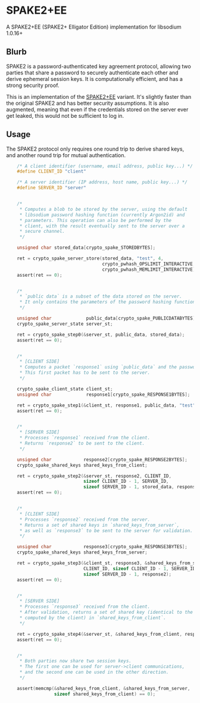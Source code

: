# SPAKE2+EE

A SPAKE2+EE (SPAKE2+ Elligator Edition) implementation for libsodium 1.0.16+

## Blurb

SPAKE2 is a password-authenticated key agreement protocol, allowing two parties
that share a password to securely authenticate each other and derive ephemeral
session keys. It is computationally efficient, and has a strong security proof.

This is an implementation of the
[SPAKE2+EE](https://moderncrypto.org/mail-archive/curves/2015/000424.html)
variant. It's slightly faster than the original SPAKE2 and has better security
assumptions. It is also augmented, meaning that even if the credentials stored
on the server ever get leaked, this would not be sufficient to log in.

## Usage

The SPAKE2 protocol only requires one round trip to derive shared keys, and
another round trip for mutual authentication.

```c
    /* A client identifier (username, email address, public key...) */
    #define CLIENT_ID "client"

    /* A server identifier (IP address, host name, public key...) */
    #define SERVER_ID "server"


    /*
     * Computes a blob to be stored by the server, using the default
     * libsodium password hashing function (currently Argon2id) and
     * parameters. This operation can also be performed by the
     * client, with the result eventually sent to the server over a
     * secure channel.
     */

    unsigned char stored_data[crypto_spake_STOREDBYTES];

    ret = crypto_spake_server_store(stored_data, "test", 4,
                                    crypto_pwhash_OPSLIMIT_INTERACTIVE,
                                    crypto_pwhash_MEMLIMIT_INTERACTIVE);
    assert(ret == 0);


    /*
     * `public data` is a subset of the data stored on the server.
     * It only contains the parameters of the password hashing function.
     */

    unsigned char             public_data[crypto_spake_PUBLICDATABYTES];
    crypto_spake_server_state server_st;

    ret = crypto_spake_step0(&server_st, public_data, stored_data);
    assert(ret == 0);


    /*
     * [CLIENT SIDE]
     * Computes a packet `response1` using `public_data` and the password.
     * This first packet has to be sent to the server.
     */

    crypto_spake_client_state client_st;
    unsigned char             response1[crypto_spake_RESPONSE1BYTES];

    ret = crypto_spake_step1(&client_st, response1, public_data, "test", 4);
    assert(ret == 0);


    /*
     * [SERVER SIDE]
     * Processes `response1` received from the client.
     * Returns `response2` to be sent to the client.
     */

    unsigned char            response2[crypto_spake_RESPONSE2BYTES];
    crypto_spake_shared_keys shared_keys_from_client;

    ret = crypto_spake_step2(&server_st, response2, CLIENT_ID,
                             sizeof CLIENT_ID - 1, SERVER_ID,
                             sizeof SERVER_ID - 1, stored_data, response1);
    assert(ret == 0);


    /*
     * [CLIENT SIDE]
     * Processes `response2` received from the server.
     * Returns a set of shared keys in `shared_keys_from_server`,
     * as well as `response3` to be sent to the server for validation.
     */

    unsigned char            response3[crypto_spake_RESPONSE3BYTES];
    crypto_spake_shared_keys shared_keys_from_server;

    ret = crypto_spake_step3(&client_st, response3, &shared_keys_from_server,
                             CLIENT_ID, sizeof CLIENT_ID - 1, SERVER_ID,
                             sizeof SERVER_ID - 1, response2);
    assert(ret == 0);


    /*
     * [SERVER SIDE]
     * Processes `response3` received from the client.
     * After validation, returns a set of shared key (identical to the one
     * computed by the client) in `shared_keys_from_client`.
     */

    ret = crypto_spake_step4(&server_st, &shared_keys_from_client, response3);
    assert(ret == 0);


    /*
     * Both parties now share two session keys.
     * The first one can be used for server->client communications,
     * and the second one can be used in the other direction.
     */

    assert(memcmp(&shared_keys_from_client, &shared_keys_from_server,
                  sizeof shared_keys_from_client) == 0);
```
